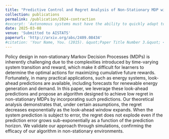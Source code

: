 ```yaml
---
title: "Predictive Control and Regret Analysis of Non-Stationary MDP with Look-ahead Information"
collection: publications
permalink: /publication/2024-contraction
#excerpt: 'Autonomous systems must have the ability to quickly adapt to various situations. However, adaptation methods often require strong assumptions about system structures, environmental homogeneity, and multiple rollouts. In this work, we integrate multi-armed bandit and model-based RL to design a fast adaptation algorithm on a single trajectory. Our approach achieves sublinear regret, and the performance guarantee does not require homogeneity of the environment. This regret bound is achieved using a novel prediction error metric that is minimized in the ground-truth MDP. To the best of our knowledge, all existing results with provable guarantees depend on the Bregman divergence between the optimal policies among the MDP's. We show by simulation that our algorithm performs well in puzzle navigation and quadcopter path-tracking.'
date: 2025-03-08
venue: 'Submitted to AISTATS'
paperurl: 'http://arxiv.org/abs/2409.08434'
#citation: 'Your Name, You. (2015). &quot;Paper Title Number 3.&quot; <i>Journal 1</i>. 1(3).'
---
```

Policy design in non-stationary Markov Decision Processes (MDPs) is inherently challenging due to the complexities introduced by time-varying system transition and reward, which make it difficult for learners to determine the optimal actions for maximizing cumulative future rewards. Fortunately, in many practical applications, such as energy systems, look-ahead predictions are available, including forecasts for renewable energy generation and demand. In this paper, we leverage these look-ahead predictions and propose an algorithm designed to achieve low regret in non-stationary MDPs by incorporating such predictions. Our theoretical analysis demonstrates that, under certain assumptions, the regret decreases exponentially as the look-ahead window expands. When the system prediction is subject to error, the regret does not explode even if the prediction error grows sub-exponentially as a function of the prediction horizon. We validate our approach through simulations, confirming the efficacy of our algorithm in non-stationary environments.